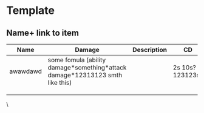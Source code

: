 # Template

Name+ link to item\
 <a href="#article-title" id="article-title"></a>
-------------------------------------------------

| Name     | Damage                                                                          | Description | CD               |
| -------- | ------------------------------------------------------------------------------- | ----------- | ---------------- |
| awawdawd | some fomula (ability damage\*something\*attack damage\*12313123 smth like this) |             | 2s 10s? 123123s? |
|          |                                                                                 |             |                  |
|          |                                                                                 |             |                  |
|          |                                                                                 |             |                  |

\
